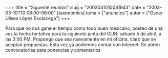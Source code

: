 +++
title = "Siguente reunión"
slug = "2003031010081943"
date = "2003-03-10T10:08:00-06:00"
[taxonomies]
tema = ["anuncios"]
autor = ["Oscar Ulises López Escárcega"]
+++

Para que no nos gane el tiempo como todo buen mexicano, posteo de una
vez la fecha tentativa para la siguiente junta del GLIB: sábado 5 de
abril, a las 3:00 PM. Propongo que sea nuevamente en mi oficina, claro
que se aceptan propuestas. Esta vez ya podremos contar con Internet. Se
abren convocatorias para ponencias y comentarios
